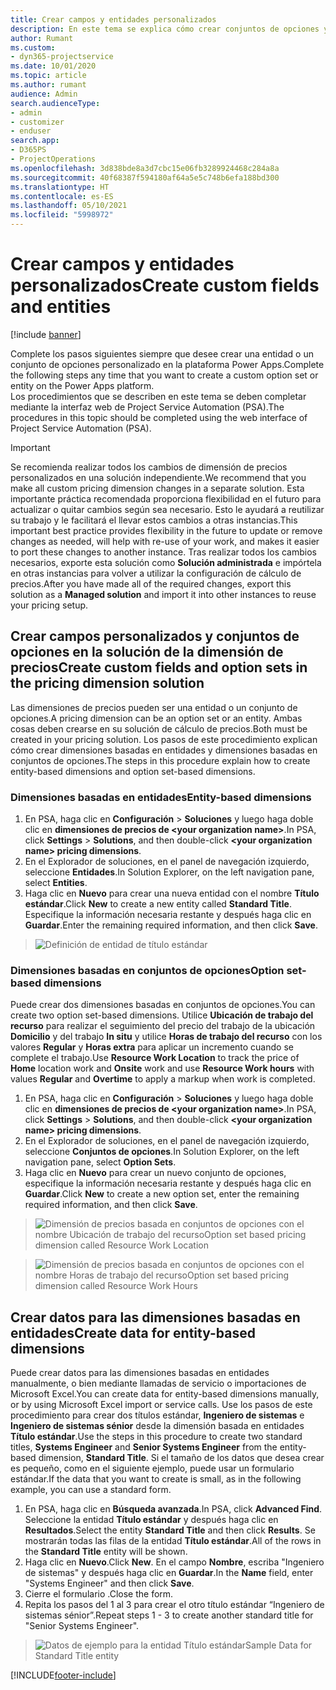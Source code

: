 ```yaml
---
title: Crear campos y entidades personalizados
description: En este tema se explica cómo crear conjuntos de opciones y entidades en su propia solución de la plataforma Power Apps.
author: Rumant
ms.custom:
- dyn365-projectservice
ms.date: 10/01/2020
ms.topic: article
ms.author: rumant
audience: Admin
search.audienceType:
- admin
- customizer
- enduser
search.app:
- D365PS
- ProjectOperations
ms.openlocfilehash: 3d838bde8a3d7cbc15e06fb3289924468c284a8a
ms.sourcegitcommit: 40f68387f594180af64a5e5c748b6efa188bd300
ms.translationtype: HT
ms.contentlocale: es-ES
ms.lasthandoff: 05/10/2021
ms.locfileid: "5998972"
---
```

# <a name="create-custom-fields-and-entities"></a><span data-ttu-id="c6306-103">Crear campos y entidades personalizados</span><span class="sxs-lookup"><span data-stu-id="c6306-103">Create custom fields and entities</span></span> 

[!include [banner](../includes/psa-now-project-operations.md)]

<span data-ttu-id="c6306-104">Complete los pasos siguientes siempre que desee crear una entidad o un conjunto de opciones personalizado en la plataforma Power Apps.</span><span class="sxs-lookup"><span data-stu-id="c6306-104">Complete the following steps any time that you want to create a custom option set or entity on the Power Apps platform.</span></span>  
<span data-ttu-id="c6306-105">Los procedimientos que se describen en este tema se deben completar mediante la interfaz web de Project Service Automation (PSA).</span><span class="sxs-lookup"><span data-stu-id="c6306-105">The procedures in this topic should be completed using the web interface of Project Service Automation (PSA).</span></span>

> [!IMPORTANT]
> <span data-ttu-id="c6306-106">Se recomienda realizar todos los cambios de dimensión de precios personalizados en una solución independiente.</span><span class="sxs-lookup"><span data-stu-id="c6306-106">We recommend that you make all custom pricing dimension changes in a separate solution.</span></span> <span data-ttu-id="c6306-107">Esta importante práctica recomendada proporciona flexibilidad en el futuro para actualizar o quitar cambios según sea necesario. Esto le ayudará a reutilizar su trabajo y le facilitará el llevar estos cambios a otras instancias.</span><span class="sxs-lookup"><span data-stu-id="c6306-107">This important best practice provides flexibility in the future to update or remove changes as needed, will help with re-use of your work, and makes it easier to port these changes to another instance.</span></span> <span data-ttu-id="c6306-108">Tras realizar todos los cambios necesarios, exporte esta solución como **Solución administrada** e impórtela en otras instancias para volver a utilizar la configuración de cálculo de precios.</span><span class="sxs-lookup"><span data-stu-id="c6306-108">After you have made all of the required changes, export this solution as a **Managed solution** and import it into other instances to reuse your pricing setup.</span></span>

  
## <a name="create-custom-fields-and-option-sets-in-the-pricing-dimension-solution"></a><span data-ttu-id="c6306-109">Crear campos personalizados y conjuntos de opciones en la solución de la dimensión de precios</span><span class="sxs-lookup"><span data-stu-id="c6306-109">Create custom fields and option sets in the pricing dimension solution</span></span>

<span data-ttu-id="c6306-110">Las dimensiones de precios pueden ser una entidad o un conjunto de opciones.</span><span class="sxs-lookup"><span data-stu-id="c6306-110">A pricing dimension can be an option set or an entity.</span></span> <span data-ttu-id="c6306-111">Ambas cosas deben crearse en su solución de cálculo de precios.</span><span class="sxs-lookup"><span data-stu-id="c6306-111">Both must be created in your pricing solution.</span></span> <span data-ttu-id="c6306-112">Los pasos de este procedimiento explican cómo crear dimensiones basadas en entidades y dimensiones basadas en conjuntos de opciones.</span><span class="sxs-lookup"><span data-stu-id="c6306-112">The steps in this procedure explain how to create entity-based dimensions and option set-based dimensions.</span></span>

### <a name="entity-based-dimensions"></a><span data-ttu-id="c6306-113">Dimensiones basadas en entidades</span><span class="sxs-lookup"><span data-stu-id="c6306-113">Entity-based dimensions</span></span>

1. <span data-ttu-id="c6306-114">En PSA, haga clic en **Configuración** > **Soluciones** y luego haga doble clic en **dimensiones de precios de \<your organization name>**.</span><span class="sxs-lookup"><span data-stu-id="c6306-114">In PSA, click **Settings** > **Solutions**, and then double-click **\<your organization name> pricing dimensions**.</span></span>
2. <span data-ttu-id="c6306-115">En el Explorador de soluciones, en el panel de navegación izquierdo, seleccione **Entidades**.</span><span class="sxs-lookup"><span data-stu-id="c6306-115">In Solution Explorer, on the left navigation pane, select **Entities**.</span></span>
3. <span data-ttu-id="c6306-116">Haga clic en **Nuevo** para crear una nueva entidad con el nombre **Título estándar**.</span><span class="sxs-lookup"><span data-stu-id="c6306-116">Click **New** to create a new entity called **Standard Title**.</span></span> <span data-ttu-id="c6306-117">Especifique la información necesaria restante y después haga clic en **Guardar**.</span><span class="sxs-lookup"><span data-stu-id="c6306-117">Enter the remaining required information, and then click **Save**.</span></span>

> ![Definición de entidad de título estándar](media/Standard-Title-entity-definition.png)


### <a name="option-set-based-dimensions"></a><span data-ttu-id="c6306-119">Dimensiones basadas en conjuntos de opciones</span><span class="sxs-lookup"><span data-stu-id="c6306-119">Option set-based dimensions</span></span> 
<span data-ttu-id="c6306-120">Puede crear dos dimensiones basadas en conjuntos de opciones.</span><span class="sxs-lookup"><span data-stu-id="c6306-120">You can create two option set-based dimensions.</span></span> <span data-ttu-id="c6306-121">Utilice **Ubicación de trabajo del recurso** para realizar el seguimiento del precio del trabajo de la ubicación **Domicilio** y del trabajo **In situ** y utilice **Horas de trabajo del recurso** con los valores **Regular** y **Horas extra** para aplicar un incremento cuando se complete el trabajo.</span><span class="sxs-lookup"><span data-stu-id="c6306-121">Use **Resource Work Location** to track the price of **Home** location work and **Onsite** work and use **Resource Work hours** with values **Regular** and **Overtime** to apply a markup when work is completed.</span></span>


1. <span data-ttu-id="c6306-122">En PSA, haga clic en **Configuración** > **Soluciones** y luego haga doble clic en **dimensiones de precios de \<your organization name>**.</span><span class="sxs-lookup"><span data-stu-id="c6306-122">In PSA, click **Settings** > **Solutions**, and then double-click  **\<your organization name> pricing dimensions**.</span></span> 
2. <span data-ttu-id="c6306-123">En el Explorador de soluciones, en el panel de navegación izquierdo, seleccione **Conjuntos de opciones**.</span><span class="sxs-lookup"><span data-stu-id="c6306-123">In Solution Explorer, on the left navigation pane, select  **Option Sets**.</span></span> 
3. <span data-ttu-id="c6306-124">Haga clic en **Nuevo** para crear un nuevo conjunto de opciones, especifique la información necesaria restante y después haga clic en **Guardar**.</span><span class="sxs-lookup"><span data-stu-id="c6306-124">Click **New** to create a new option set, enter the remaining required information, and then click **Save**.</span></span>

> ![<span data-ttu-id="c6306-125">Dimensión de precios basada en conjuntos de opciones con el nombre Ubicación de trabajo del recurso</span><span class="sxs-lookup"><span data-stu-id="c6306-125">Option set based pricing dimension called Resource Work Location</span></span> ](media/Option-set-PD-called-Resource-Work-Location.png)

> ![<span data-ttu-id="c6306-126">Dimensión de precios basada en conjuntos de opciones con el nombre Horas de trabajo del recurso</span><span class="sxs-lookup"><span data-stu-id="c6306-126">Option set based pricing dimension called Resource Work Hours</span></span> ](media/Option-set-PD-called-Resource-Work-Hours.PNG)


## <a name="create-data-for-entity-based-dimensions"></a><span data-ttu-id="c6306-127">Crear datos para las dimensiones basadas en entidades</span><span class="sxs-lookup"><span data-stu-id="c6306-127">Create data for entity-based dimensions</span></span>

<span data-ttu-id="c6306-128">Puede crear datos para las dimensiones basadas en entidades manualmente, o bien mediante llamadas de servicio o importaciones de Microsoft Excel.</span><span class="sxs-lookup"><span data-stu-id="c6306-128">You can create data for entity-based dimensions manually, or by using Microsoft Excel import or service calls.</span></span> <span data-ttu-id="c6306-129">Use los pasos de este procedimiento para crear dos títulos estándar, **Ingeniero de sistemas** e **Ingeniero de sistemas sénior** desde la dimensión basada en entidades **Título estándar**.</span><span class="sxs-lookup"><span data-stu-id="c6306-129">Use the steps in this procedure to create two standard titles, **Systems Engineer** and **Senior Systems Engineer** from the entity-based dimension, **Standard Title**.</span></span> <span data-ttu-id="c6306-130">Si el tamaño de los datos que desea crear es pequeño, como en el siguiente ejemplo, puede usar un formulario estándar.</span><span class="sxs-lookup"><span data-stu-id="c6306-130">If the data that you want to create is small, as in the following example, you can use a standard form.</span></span>

1. <span data-ttu-id="c6306-131">En PSA, haga clic en **Búsqueda avanzada**.</span><span class="sxs-lookup"><span data-stu-id="c6306-131">In PSA, click **Advanced Find**.</span></span> <span data-ttu-id="c6306-132">Seleccione la entidad **Título estándar** y después haga clic en **Resultados**.</span><span class="sxs-lookup"><span data-stu-id="c6306-132">Select the entity **Standard Title** and then click **Results**.</span></span> <span data-ttu-id="c6306-133">Se mostrarán todas las filas de la entidad **Título estándar**.</span><span class="sxs-lookup"><span data-stu-id="c6306-133">All of the rows in the **Standard Title** entity will be shown.</span></span>
2. <span data-ttu-id="c6306-134">Haga clic en **Nuevo**.</span><span class="sxs-lookup"><span data-stu-id="c6306-134">Click **New**.</span></span> <span data-ttu-id="c6306-135">En el campo **Nombre**, escriba "Ingeniero de sistemas" y después haga clic en **Guardar**.</span><span class="sxs-lookup"><span data-stu-id="c6306-135">In the **Name** field, enter "Systems Engineer" and then click **Save**.</span></span>
3. <span data-ttu-id="c6306-136">Cierre el formulario .</span><span class="sxs-lookup"><span data-stu-id="c6306-136">Close the form.</span></span> 
4. <span data-ttu-id="c6306-137">Repita los pasos del 1 al 3 para crear el otro título estándar “Ingeniero de sistemas sénior”.</span><span class="sxs-lookup"><span data-stu-id="c6306-137">Repeat steps 1 - 3 to create another standard title for "Senior Systems Engineer".</span></span>

> ![<span data-ttu-id="c6306-138">Datos de ejemplo para la entidad Título estándar</span><span class="sxs-lookup"><span data-stu-id="c6306-138">Sample Data for Standard Title entity</span></span> ](media/ST-data.png)




[!INCLUDE[footer-include](../includes/footer-banner.md)]